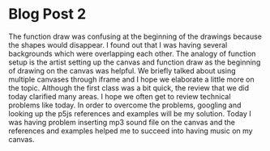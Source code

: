 # Blog Post 2
The function draw was confusing at the beginning of the drawings because the shapes would disappear. I found out that I was having several backgrounds which were overlapping each other. The analogy of function setup is the artist setting up the canvas and function draw as the beginning of drawing on the canvas was helpful. We briefly talked about using multiple canvases through iframe and I hope we elaborate a little more on the topic. Although the first class was a bit quick, the review that we did today clarified many areas. I hope we often get to review technical problems like today. In order to overcome the problems, googling and looking up the p5js references and examples will be my solution. Today I was having problem inserting mp3 sound file on the canvas and the references and examples helped me to succeed into having music on my canvas. 
